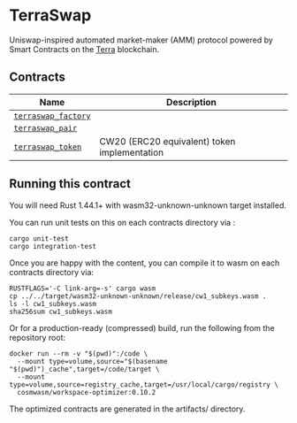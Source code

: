 # TerraSwap

Uniswap-inspired automated market-maker (AMM) protocol powered by Smart Contracts on the [Terra](https://terra.money) blockchain.

## Contracts

| Name                                               | Description                                  |
| -------------------------------------------------- | -------------------------------------------- |
| [`terraswap_factory`](contracts/terraswap_factory) |                                              |
| [`terraswap_pair`](contracts/terraswap_pair)       |                                              |
| [`terraswap_token`](contracts/terraswap_token)     | CW20 (ERC20 equivalent) token implementation |

## Running this contract

You will need Rust 1.44.1+ with wasm32-unknown-unknown target installed.

You can run unit tests on this on each contracts directory via :

```
cargo unit-test
cargo integration-test
```

Once you are happy with the content, you can compile it to wasm on each contracts directory via:

```
RUSTFLAGS='-C link-arg=-s' cargo wasm
cp ../../target/wasm32-unknown-unknown/release/cw1_subkeys.wasm .
ls -l cw1_subkeys.wasm
sha256sum cw1_subkeys.wasm
```

Or for a production-ready (compressed) build, run the following from the repository root:

```
docker run --rm -v "$(pwd)":/code \
  --mount type=volume,source="$(basename "$(pwd)")_cache",target=/code/target \
  --mount type=volume,source=registry_cache,target=/usr/local/cargo/registry \
  cosmwasm/workspace-optimizer:0.10.2
```

The optimized contracts are generated in the artifacts/ directory.
